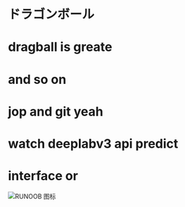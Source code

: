 # ドラゴンボール
# dragball is greate 
# and so on
# jop and git yeah
# watch deeplabv3 api predict
# interface or 
![RUNOOB 图标](http://static.runoob.com/images/runoob-logo.png)
